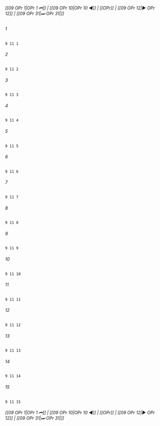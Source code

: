 
###### [[09 OPr 1|OPr 1 ⏮]] | [[09 OPr 10|OPr 10 ◀]] | [[OPr]] | [[09 OPr 12|▶ OPr 12]] | [[09 OPr 31|⏭ OPr 31|]]

###### 1
``` verse
9 11 1 
```
###### 2
``` verse
9 11 2 
```
###### 3
``` verse
9 11 3 
```
###### 4
``` verse
9 11 4 
```
###### 5
``` verse
9 11 5 
```
###### 6
``` verse
9 11 6 
```
###### 7
``` verse
9 11 7 
```
###### 8
``` verse
9 11 8 
```
###### 9
``` verse
9 11 9 
```
###### 10
``` verse
9 11 10 
```
###### 11
``` verse
9 11 11 
```
###### 12
``` verse
9 11 12 
```
###### 13
``` verse
9 11 13 
```
###### 14
``` verse
9 11 14 
```
###### 15
``` verse
9 11 15 
```

###### [[09 OPr 1|OPr 1 ⏮]] | [[09 OPr 10|OPr 10 ◀]] | [[OPr]] | [[09 OPr 12|▶ OPr 12]] | [[09 OPr 31|⏭ OPr 31|]]

